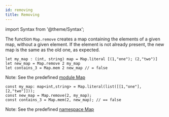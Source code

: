 ```yaml
---
id: removing
title: Removing
---
```


import Syntax from '@theme/Syntax';

The function `Map.remove` creates a map containing the elements of a
given map, without a given element. If the element is not already
present, the new map is the same as the old one, as expected.

<Syntax syntax="cameligo">

```cameligo group=map_removing
let my_map : (int, string) map = Map.literal [(1,"one"); (2,"two")]
let new_map = Map.remove 2 my_map
let contains_3 = Map.mem 2 new_map // = false
```

Note: See the predefined
[module Map](../reference/map-reference/?lang=cameligo)

</Syntax>

<Syntax syntax="jsligo">

```jsligo group=map_removing
const my_map: map<int,string> = Map.literal(list([[1,"one"],[2,"two"]]));
const new_map = Map.remove(2, my_map);
const contains_3 = Map.mem(2, new_map); // == false
```

Note: See the predefined
[namespace Map](../reference/map-reference/?lang=jsligo)

</Syntax>

